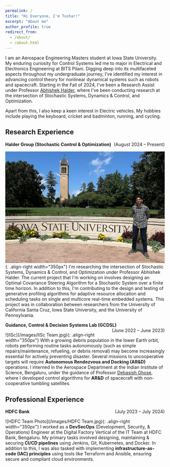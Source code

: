 ```yaml
---
permalink: /
title: "Hi Everyone, I'm Tushar!"
excerpt: "About me"
author_profile: true
redirect_from: 
  - /about/
  - /about.html
---
```


I am an Aerospace Engineering Masters student at Iowa State University. My enduring curiosity for Control Systems led me to major in Electrical and Electronics Engineering at BITS Pilani. Digging deep into its multifaceted aspects throughout my undergraduate journey, I’ve identified my interest in advancing control theory for nonlinear dynamical systems such as robots and spacecraft. Starting in the Fall of 2024, I've been a Research Assist under Professor [Abhishek Halder](https://abhishekhalder.org/index.html), where I've been conducting research at the intersection of Stochastic Systems, Dynamics & Control, and Optimization.

Apart from this, I also keep a keen interest in Electric vehicles. My hobbies include playing the keyboard, cricket and badminton, running, and cycling. 

Research Experience
------
**Halder Group (Stochastic Control & Optimization)** <span style="float: right;">(August 2024 – Present)</span> 

![ISU RA](/images/ISU.jpeg){: .align-right width="350px"}
I'm researching the intersection of Stochastic Systems, Dynamics & Control, and Optimization under Professor Abhishek Halder. The current project that I'm working on involves designing an Optimal Covariance Steering Algorithm for a Stochastic System over a finite time horizon. In addition to this, I'm contributing to the design and testing of generative profiling algorithms for adaptive resource allocation and scheduling tasks on single and multicore real-time embedded systems. This project was in collaboration between researchers from the University of California Santa Cruz, Iowa State University, and the University of Pennsylvania.

**Guidance, Control & Decision Systems Lab (GCDSL)** <span style="float: right;">(June 2022 – June 2023)</span> 

![IISc](/images/IISc Team.jpg){: .align-right width="350px"}
With a growing debris population in the lower Earth orbit, robots performing routine tasks autonomously (such as simple repairs/maintenance, refueling, or debris removal) may become increasingly essential for actively preventing disaster. Several missions to uncooperative targets will require **Autonomous Rendezvous and Docking (AR&D)** operations. I interned in the Aerospace Department at the Indian Institute of Science, Bengaluru, under the guidance of Professor [Debasish Ghose](https://aero.iisc.ac.in/people/debasish-ghose/), where I developed control algorithms for **AR&D** of spacecraft with non-cooperative tumbling satellites.

Professional Experience
------------
**HDFC Bank** <span style="float: right;">(July 2023 – July 2024)</span>

![HDFC Team Photo](/images/HDFC Team.jpg){: .align-right width="350px"}
I worked as a **DevSecOps** (Development, Security, & Operations) Engineer at the Digital Factory Vertical of the IT Team at HDFC Bank, Bengaluru. My primary tasks involved designing, maintaining & securing **CI/CD pipelines** using Jenkins, Git, Kubernetes, and Docker. In addition to this, I was also tasked with implementing **infrastructure-as-code (IAC) principles** using tools like Terraform and Ansible, ensuring secure and compliant cloud environments.
